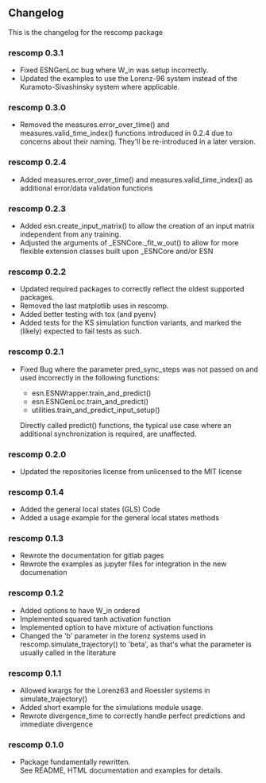 ## Changelog

This is the changelog for the rescomp package

### rescomp 0.3.1
* Fixed ESNGenLoc bug where W_in was setup incorrectly.
* Updated the examples to use the Lorenz-96 system instead of the Kuramoto-Sivashinsky system where applicable.

### rescomp 0.3.0
* Removed the measures.error_over_time() and measures.valid_time_index() functions introduced in 0.2.4 due to
concerns about their naming. They'll be re-introduced in a later version.

### rescomp 0.2.4
* Added measures.error_over_time() and measures.valid_time_index() as additional error/data validation functions

### rescomp 0.2.3
* Added esn.create_input_matrix() to allow the creation of an input matrix independent from any training.
* Adjusted the arguments of _ESNCore._fit_w_out() to allow for more flexible extension classes built upon _ESNCore 
and/or ESN

### rescomp 0.2.2

* Updated required packages to correctly reflect the oldest supported packages.
* Removed the last matplotlib uses in rescomp.
* Added better testing with tox (and pyenv)
* Added tests for the KS simulation function variants, and marked the (likely) expected to fail tests as such.

### rescomp 0.2.1

* Fixed Bug where the parameter pred_sync_steps was not passed on and used 
incorrectly in the following functions:
   * esn.ESNWrapper.train_and_predict()
   * esn.ESNGenLoc.train_and_predict()
   * utilities.train_and_predict_input_setup()
   
  Directly called predict() functions, the typical use case where an
  additional synchronization is required, are unaffected.
   
### rescomp 0.2.0

* Updated the repositories license from unlicensed to the MIT license

### rescomp 0.1.4

* Added the general local states (GLS) Code
* Added a usage example for the general local states methods

### rescomp 0.1.3

* Rewrote the documentation for gitlab pages
* Rewrote the examples as jupyter files for integration in the new documenation

### rescomp 0.1.2

* Added options to have W_in ordered 
* Implemented squared tanh activation function
* Implemented option to have mixture of activation functions
* Changed the 'b' parameter in the lorenz systems used in 
  rescomp.simulate_trajectory() to 'beta', as that's what the parameter is 
  usually called in the literature

### rescomp 0.1.1

* Allowed kwargs for the Lorenz63 and Roessler systems in simulate_trajectory()
* Added short example for the simulations module usage.
* Rewrote divergence_time to correctly handle perfect predictions and 
  immediate divergence


### rescomp 0.1.0

* Package fundamentally rewritten.  
  See README, HTML documentation and examples for details.

